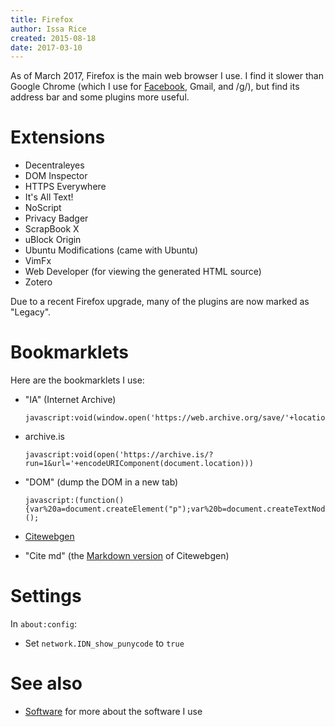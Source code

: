 ```yaml
---
title: Firefox
author: Issa Rice
created: 2015-08-18
date: 2017-03-10
---
```


As of March 2017, Firefox is the main web browser I use.
I find it slower than Google Chrome (which I use for
[Facebook](facebook), Gmail, and /g/), but find its address bar and some
plugins more useful.

# Extensions

- Decentraleyes
- DOM Inspector
- HTTPS Everywhere
- It's All Text!
- NoScript
- Privacy Badger
- ScrapBook X
- uBlock Origin
- Ubuntu Modifications (came with Ubuntu)
- VimFx
- Web Developer (for viewing the generated HTML source)
- Zotero

Due to a recent Firefox upgrade, many of the plugins are now marked as
"Legacy".

# Bookmarklets

Here are the bookmarklets I use:

-   "IA" (Internet Archive)

    ```
    javascript:void(window.open('https://web.archive.org/save/'+location.href))
    ```

-   archive.is

    ```
    javascript:void(open('https://archive.is/?run=1&url='+encodeURIComponent(document.location)))
    ```

-   "DOM" (dump the DOM in a new tab)

    ```
    javascript:(function(){var%20a=document.createElement("p");var%20b=document.createTextNode(document.documentElement.innerHTML.toString());a.appendChild(b);var%20c=window.open();c.document.body.appendChild(a)})();
    ```

-   [Citewebgen](https://github.com/riceissa/citewebgen/)

-   "Cite md" (the [Markdown version](https://github.com/riceissa/citewebgen/blob/master/markdown-part.js) of Citewebgen)

# Settings

In `about:config`:

- Set `network.IDN_show_punycode` to `true`

# See also

* [Software]() for more about the software I use
